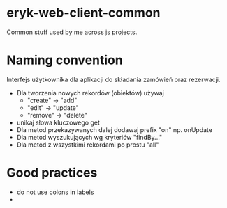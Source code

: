 # eryk-web-client-common
Common stuff used by me across js projects.

# Naming convention
Interfejs użytkownika dla aplikacji do składania zamówień oraz rezerwacji.

- Dla tworzenia nowych rekordów (obiektów) używaj
    - "create" -> "add"
    - "edit" -> "update"
    - "remove" -> "delete"
- unikaj słowa kluczowego get
- Dla metod przekazywanych dalej dodawaj prefix "on" np. onUpdate
- Dla metod wyszukujących wg kryteriów "findBy..."
- Dla metod z wszystkimi rekordami po prostu "all"

# Good practices

- do not use colons in labels
- 
